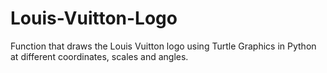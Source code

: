 # Louis-Vuitton-Logo
Function that draws the Louis Vuitton logo using Turtle Graphics in Python at different coordinates, scales and angles.
